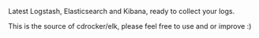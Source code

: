 Latest Logstash, Elasticsearch and Kibana, ready to collect your logs.

This is the source of cdrocker/elk, please feel free to use and or improve :)

